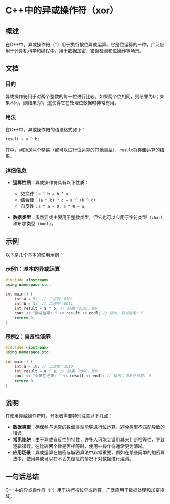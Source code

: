 <!--
Meta Description: # C++中的异或操作符（xor） ## 概述 在C++中，异或操作符（`^`）用于执行按位异或运算。它是位运算的一种，广泛应用于计算机科学和编程中，用于数据加密、错误检测和位操作等场景。 ## 文档 ### 目的 异或操作符用于对两个整数的每一位进行比较。如果两个位相同，则结果为0；如果不同，则结...
Meta Keywords: int, result, cpp, 二进制, 中的异或操作符
-->

# C++中的异或操作符（xor）

## 概述
在C++中，异或操作符（`^`）用于执行按位异或运算。它是位运算的一种，广泛应用于计算机科学和编程中，用于数据加密、错误检测和位操作等场景。

## 文档
### 目的
异或操作符用于对两个整数的每一位进行比较。如果两个位相同，则结果为0；如果不同，则结果为1。这使得它在处理位数据时非常有用。

### 用法
在C++中，异或操作符的语法格式如下：
```cpp
result = a ^ b;
```
其中，`a`和`b`是两个整数（或可以进行位运算的其他类型），`result`将存储运算的结果。

### 详细信息
- **运算性质**：异或操作符具有以下性质：
  - 交换律：`a ^ b = b ^ a`
  - 结合律：`(a ^ b) ^ c = a ^ (b ^ c)`
  - 自反性：`a ^ a = 0`，`a ^ 0 = a`
  
- **数据类型**：虽然异或主要用于整数类型，但它也可以应用于字符类型（`char`）和布尔类型（`bool`）。

## 示例
以下是几个基本的使用示例：

### 示例1：基本的异或运算
```cpp
#include <iostream>
using namespace std;

int main() {
    int a = 5;  // 二进制：0101
    int b = 3;  // 二进制：0011
    int result = a ^ b; // 结果：0110，即6
    cout << "异或结果: " << result << endl; // 输出：异或结果: 6
    return 0;
}
```

### 示例2：自反性演示
```cpp
#include <iostream>
using namespace std;

int main() {
    int a = 10; // 二进制：1010
    int result = a ^ a; // 结果：0000，即0
    cout << "自反性结果: " << result << endl; // 输出：自反性结果: 0
    return 0;
}
```

## 说明
在使用异或操作符时，开发者需要特别注意以下几点：
- **数据类型**：确保参与运算的数值类型能够进行位运算，避免类型不匹配导致的错误。
- **常见陷阱**：由于异或自反性的特性，许多人可能会误用其来判断相等性，导致逻辑错误。在比较两个数是否相等时，使用`==`操作符通常更为清晰。
- **应用场景**：异或运算在加密与解密算法中非常重要，例如在某些简单的加密算法中，使用异或可以在不丢失信息的情况下对数据进行混淆。

## 一句话总结
C++中的异或操作符（`^`）用于执行按位异或运算，广泛应用于数据处理和加密领域。